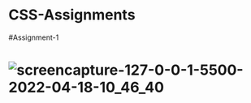 # CSS-Assignments
#Assignment-1
# ![screencapture-127-0-0-1-5500-2022-04-18-10_46_40](https://user-images.githubusercontent.com/104018474/164056423-fb5399de-829d-45f8-89fa-fd5b81114970.png)
